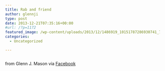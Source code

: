```yaml
---
title: Rab and friend
author: glennji
type: post
date: 2013-12-21T07:35:16+00:00
#url: /?p=1172
featured_image: /wp-content/uploads/2013/12/1486919_10151787286930741_727696580_n.jpg
categories:
  - Uncategorized

---
```

<div>
  <img style="max-width: 600px;" src="/wp-content/uploads/2013/12/1486919_10151787286930741_727696580_n.jpg" alt="" /></p> 
  
  <div>
    from Glenn J. Mason via <a href="https://www.facebook.com/photo.php?fbid=10151787286930741&set=a.10151044406245741.427407.551785740&type=1">Facebook</a>
  </div>
</div>

